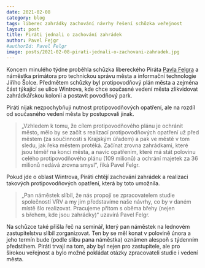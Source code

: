 ```yaml
---
date: 2021-02-08
category: blog
tags: liberec zahrádky zachování návrhy řešení schůzka veřejnost
layout: post
title: Piráti jednali o zachování zahrádek 
author: Pavel Fejgr
#authorId: Pavel Felgr
image: posts/2021-02-08-pirati-jednali-o-zachovani-zahradek.jpg
---
```

Koncem minulého týdne proběhla schůzka libereckého Piráta [Pavla Felgra](/lide/pavel-felgr) a náměstka primátora pro technickou správu města a informační technologie Jiřího Šolce. Předmětem schůzky byl protipovodňový plán města a zejména část týkající se ulice Wintrova, kde chce současné vedení města zlikvidovat zahrádkářskou kolonii a postavit povodňový park.

Piráti nijak nezpochybňují nutnost protipovodňových opatření, ale na rozdíl od současného vedení města by postupovali jinak. 

>„Vzhledem k tomu, že cílem protipovodňového plánu je ochránit město, mělo by se začít s realizací protipovodňových opatření už před městem (za součinnosti s Krajským úřadem) a pak ve městě v tom sledu, jak řeka městem protéká. Začínat zrovna zahrádkami, které jsou téměř na konci města, a navíc opatřením, které má stát polovinu celého protipovodňového plánu (109 milionů) a ochrání majetek za 36 milionů nedává zrovna smysl“, říká Pavel Felgr.

Pokud jde o oblast Wintrova, Piráti chtějí zachování zahrádek a realizaci takových protipovodňových opatření, která by toto umožnila. 

>„Pan náměstek slíbil, že nás propojí se zpracovatelem studie společností VRV a my jim představíme naše návrhy, co by v daném místě šlo realizovat. Pracujeme přitom s oběma břehy (nejen s břehem, kde jsou zahrádky)“ uzavírá Pavel Felgr.

Na schůzce také přišla řeč na seminář, který pan náměstek na lednovém zastupitelstvu slíbil zorganizovat. Ten by se měl konat v polovině února a jeho termín bude (podle slibu pana náměstka) oznámen alespoň s týdenním předstihem. Piráti trvají na tom, aby byl nejen pro zastupitele, ale pro širokou veřejnost a bylo možné pokládat otázky zpracovateli studie i vedení města.